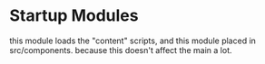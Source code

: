 # Startup Modules

this module loads the "content" scripts, and this module placed in src/components.
because this doesn't affect the main a lot.
